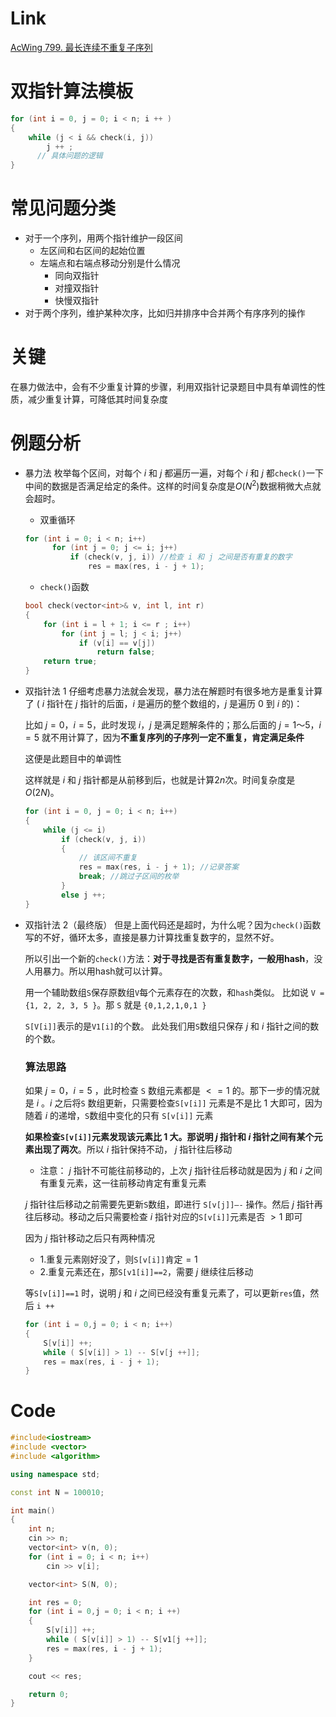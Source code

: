 # Link
[AcWing 799. 最长连续不重复子序列](https://www.acwing.com/problem/content/801/)

# 双指针算法模板
```cpp
for (int i = 0, j = 0; i < n; i ++ )
{
    while (j < i && check(i, j)) 
        j ++ ;
      // 具体问题的逻辑
}
```

# 常见问题分类
- 对于一个序列，用两个指针维护一段区间
  - 左区间和右区间的起始位置
  - 左端点和右端点移动分别是什么情况
    - 同向双指针
    - 对撞双指针
    - 快慢双指针 
- 对于两个序列，维护某种次序，比如归并排序中合并两个有序序列的操作

# 关键
在暴力做法中，会有不少重复计算的步骤，利用双指针记录题目中具有单调性的性质，减少重复计算，可降低其时间复杂度

# 例题分析
- 暴力法
  枚举每个区间，对每个 $i$ 和 $j$ 都遍历一遍，对每个 $i$ 和 $j$ 都`check()`一下中间的数据是否满足给定的条件。这样的时间复杂度是$O(N^2)$数据稍微大点就会超时。
  - 双重循环 
  ```cpp
  for (int i = 0; i < n; i++)
        for (int j = 0; j <= i; j++)
            if (check(v, j, i)) //检查 i 和 j 之间是否有重复的数字
                res = max(res, i - j + 1);
  ```
  - `check()`函数
  ```cpp
  bool check(vector<int>& v, int l, int r)
  {
      for (int i = l + 1; i <= r ; i++)
          for (int j = l; j < i; j++)
              if (v[i] == v[j])
                  return false;
      return true;
  }
  ```
- 双指针法 $1$
  仔细考虑暴力法就会发现，暴力法在解题时有很多地方是重复计算了 ( $i$ 指针在 $j$ 指针的后面，$i$ 是遍历的整个数组的，$j$ 是遍历 $0$ 到 $i$ 的)：
  
  比如 $j = 0，i = 5$，此时发现 $i，j$ 是满足题解条件的；那么后面的 $j = 1～5，i = 5$ 就不用计算了，因为**不重复序列的子序列一定不重复，肯定满足条件**
  
  这便是此题目中的单调性
  
  这样就是 $i$ 和 $j$ 指针都是从前移到后，也就是计算$2n$次。时间复杂度是$O(2N)$。
  
  ```cpp
  for (int i = 0, j = 0; i < n; i++)
  {
      while (j <= i)
          if (check(v, j, i))
          {
              // 该区间不重复
              res = max(res, i - j + 1); //记录答案
              break; //跳过子区间的枚举
          }
          else j ++;
  }
  ```
  
- 双指针法 $2$（最终版）
  但是上面代码还是超时，为什么呢？因为`check()`函数写的不好，循环太多，直接是暴力计算找重复数字的，显然不好。

  所以引出一个新的`check()`方法：**对于寻找是否有重复数字，一般用hash**，没人用暴力。所以用hash就可以计算。
  
  用一个辅助数组`S`保存原数组`V`每个元素存在的次数，和`hash`类似。
  比如说 `V = {1, 2, 2, 3, 5 }`。那 `S` 就是 `{0,1,2,1,0,1 }`
  
  `S[V[i]]`表示的是`V1[i]`的个数。
  此处我们用`S`数组只保存 $j$ 和 $i$ 指针之间的数的个数。

  ### 算法思路
   如果 $j = 0，i = 5$ ，此时检查 `S` 数组元素都是 $<=1$ 的。那下一步的情况就是 $i$ 。$i$ 之后将`S` 数组更新，只需要检查`S[v[i]]` 元素是不是比 $1$ 大即可，因为随着 $i$ 的递增，`S`数组中变化的只有 `S[v[i]]` 元素
   
  **如果检查`S[v[i]]`元素发现该元素比 $1$ 大。那说明 $j$ 指针和 $i$ 指针之间有某个元素出现了两次**。所以 $i$ 指针保持不动， $j$ 指针往后移动
  - 注意： $j$ 指针不可能往前移动的，上次 $j$ 指针往后移动就是因为 $j$ 和 $i$ 之间有重复元素，这一往前移动肯定有重复元素
  
  $j$ 指针往后移动之前需要先更新`S`数组，即进行 `S[v[j]]–-` 操作。然后 $j$ 指针再往后移动。移动之后只需要检查 $i$ 指针对应的`S[v[i]]`元素是否 $>1$ 即可
  
  因为 $j$ 指针移动之后只有两种情况
  - 1.重复元素刚好没了，则`S[v[i]]`肯定$=1$
  - 2.重复元素还在，那`S[v1[i]]==2`，需要 $j$ 继续往后移动

  等`S[v[i]]==1` 时，说明 $j$ 和 $i$ 之间已经没有重复元素了，可以更新`res`值，然后 `i ++`

  ```cpp
  for (int i = 0,j = 0; i < n; i++)
  {
      S[v[i]] ++;
      while ( S[v[i]] > 1) -- S[v[j ++]];
      res = max(res, i - j + 1);
  }
  ```
  
# Code
```cpp
#include<iostream>
#include <vector>
#include <algorithm>

using namespace std;

const int N = 100010;

int main()
{
    int n;
    cin >> n;
    vector<int> v(n, 0);
    for (int i = 0; i < n; i++)
        cin >> v[i];

    vector<int> S(N, 0);

    int res = 0;
    for (int i = 0,j = 0; i < n; i ++)
    {
        S[v[i]] ++;
        while ( S[v[i]] > 1) -- S[v1[j ++]];
        res = max(res, i - j + 1);
    }

    cout << res;

    return 0;
}
```
